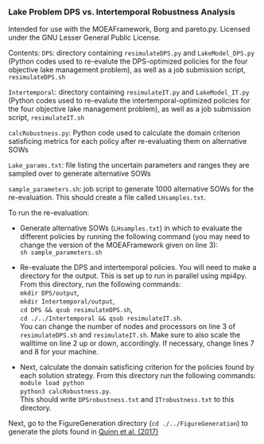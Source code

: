 ### Lake Problem DPS vs. Intertemporal Robustness Analysis

Intended for use with the MOEAFramework, Borg and pareto.py. Licensed under the GNU Lesser General Public License.

Contents:
`DPS`: directory containing `resimulateDPS.py` and `LakeModel_DPS.py` (Python codes used to re-evalute the DPS-optimized policies for the four objective lake management problem), as well as a job submission script, `resimulateDPS.sh`

`Intertemporal`: directory containing `resimulateIT.py` and `LakeModel_IT.py` (Python codes used to re-evalute the intertemporal-optimized policies for the four objective lake management problem), as well as a job submission script, `resimulateIT.sh`

`calcRobustness.py`: Python code used to calculate the domain criterion satisficing metrics for each policy after re-evaluating them on alternative SOWs

`Lake_params.txt`: file listing the uncertain parameters and ranges they are sampled over to generate alternative SOWs

`sample_parameters.sh`: job script to generate 1000 alternative SOWs for the re-evaluation. This should create a file called `LHsamples.txt`.

To run the re-evaluation:
* Generate alternative SOWs (`LHsamples.txt`) in which to evaluate the different policies by running the following command (you may need to change the version of the MOEAFramework given on line 3):   
`sh sample_parameters.sh`

* Re-evaluate the DPS and intertemporal policies. You will need to make a directory for the output. This is set up to run in parallel using mpi4py. From this directory, run the following commands:   
`mkdir DPS/output`,   
`mkdir Intertemporal/output`,   
`cd DPS && qsub resimulateDPS.sh`,   
`cd ./../Intertemporal && qsub resimulateIT.sh`.   
You can change the number of nodes and processors on line 3 of `resimulateDPS.sh` and `resimulateIT.sh`. Make sure to also scale the walltime on line 2 up or down, accordingly. If necessary, change lines 7 and 8 for your machine.

* Next, calculate the domain satisficing criterion for the policies found by each solution strategy. From this directory run the following commands:   
`module load python`   
`python3 calcRobustness.py`.   
This should write `DPSrobustness.txt` and `ITrobustness.txt` to this directory.

Next, go to the FigureGeneration directory (`cd ./../FigureGeneration`) to generate the plots found in [Quinn et al. (2017)](https://doi.org/10.1016/j.envsoft.2017.02.017)
